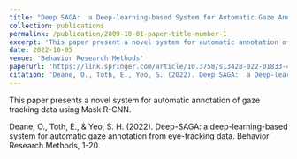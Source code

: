 ```yaml
---
title: "Deep SAGA:  a Deep-learning-based System for Automatic Gaze Annotation from Eye-tracking Data"
collection: publications
permalink: /publication/2009-10-01-paper-title-number-1
excerpt: 'This paper present a novel system for automatic annotation of gaze tracking data using Mask R-CNN.'
date: 2022-10-05
venue: 'Behavior Research Methods'
paperurl: 'https://link.springer.com/article/10.3758/s13428-022-01833-4'
citation: 'Deane, O., Toth, E., Yeo, S. (2022). Deep SAGA:  a Deep-learning-based System for Automatic Gaze Annotation from Eye-tracking Data. <i>Behavior Research Methods</i>. 1(1).'
---
```

This paper presents a novel system for automatic annotation of gaze tracking data using Mask R-CNN.


Deane, O., Toth, E., & Yeo, S. H. (2022). Deep-SAGA: a deep-learning-based system for automatic gaze annotation from eye-tracking data. Behavior Research Methods, 1-20.